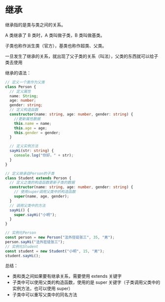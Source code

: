 # 继承

继承指的是类与类之间的关系。

A 类继承了 B 类时，A 类叫做子类，B 类叫做基类。

子类也称作派生类（官方），基类也称作超类、父类。

一旦发生了继承的关系，就出现了父子类的关系（叫法），父类的东西就可以给子类去使用

继承的语法：

```ts
// 定义一个类作为父类
class Person {
  // 定义属性
  name: String;
  age: number;
  gender: string;
  // 定义构造函数
  constructor(name: string, age: number, gender: string) {
    //更新属性数据
    this.name = name;
    this.age = age;
    this.gender = gender;
  }

  // 定义实例方法
  sayHi(str: string) {
    console.log("你好，" + str);
  }
}

// 定义继承自Person的子类
class Student extends Person {
  // 定义之类的构造函数更新子类的数据
  constructor(name: string, age: number, gender: string) {
    // 使用super调用父类中的构造函数
    super(name, age, gender);
  }
  // 调用父类中的方法
  sayHi() {
    super.sayHi("小明");
  }
}

// 实例化Person
const person = new Person("法外狂徒张三", 35, "男");
person.sayHi("法外狂徒张三");
// 实例化Student
const student = new Student("小明", 15, "男");
student.sayHi();
```

总结：

- 类和类之间如果要有继承关系，需要使用 extends 关键字
- 子类中可以使用父类的构造函数，使用的是 super 关键字（子类调用父类中的实例方法，也可以使用 super）
- 子类中可以重写父类中的同名方法
